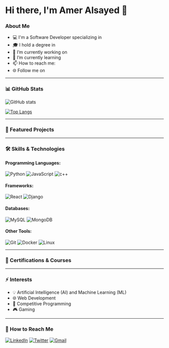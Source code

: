 # Hi there, I'm Amer Alsayed 👋

### About Me

- 💻 I'm a Software Developer specializing in 
- 🎓 I hold a degree in 
- 🔭 I’m currently working on 
- 🌱 I’m currently learning 
- 📫 How to reach me: 
- 🌐 Follow me on 

---

### 📊 GitHub Stats

![GitHub stats](https://github-readme-stats.vercel.app/api?username=AmerAlsayed&show_icons=true&theme=radical)

[![Top Langs](https://github-readme-stats.vercel.app/api/top-langs/?username=AmerAlsayed&layout=compact&theme=radical)](https://github.com/anuraghazra/github-readme-stats)

---

### 🚀 Featured Projects



---

### 🛠️ Skills & Technologies

#### Programming Languages:
![Python](https://img.shields.io/badge/Python-3776AB?style=for-the-badge&logo=python&logoColor=white)
![JavaScript](https://img.shields.io/badge/JavaScript-F7DF1E?style=for-the-badge&logo=javascript&logoColor=black)
![c++](https://img.shields.io/badge/C++-00599C?style=for-the-badge&logo=cplusplus&logoColor=white)

#### Frameworks:
![React](https://img.shields.io/badge/React-20232A?style=for-the-badge&logo=react&logoColor=61DAFB)
![Django](https://img.shields.io/badge/Django-092E20?style=for-the-badge&logo=django&logoColor=white)

#### Databases:
![MySQL](https://img.shields.io/badge/MySQL-00000F?style=for-the-badge&logo=mysql&logoColor=white)
![MongoDB](https://img.shields.io/badge/MongoDB-4EA94B?style=for-the-badge&logo=mongodb&logoColor=white)

#### Other Tools:
![Git](https://img.shields.io/badge/Git-F05032?style=for-the-badge&logo=git&logoColor=white)
![Docker](https://img.shields.io/badge/Docker-2496ED?style=for-the-badge&logo=docker&logoColor=white)
![Linux](https://img.shields.io/badge/Linux-FCC624?style=for-the-badge&logo=linux&logoColor=black)

---

### 🌟 Certifications & Courses



---

### ⚡ Interests

- 💡 Artificial Intelligence (AI) and Machine Learning (ML)
- 🌐 Web Development
- 🧠 Competitive Programming
- 🎮 Gaming

---

### 💬 How to Reach Me

[![LinkedIn](https://img.shields.io/badge/LinkedIn-0A66C2?style=for-the-badge&logo=linkedin&logoColor=white)](https://www.linkedin.com/in/amer-alsayed-381563200/)
[![Twitter](https://img.shields.io/badge/Twitter-1DA1F2?style=for-the-badge&logo=twitter&logoColor=white)](https://twitter.com/yourprofile)
[![Gmail](https://img.shields.io/badge/Gmail-D14836?style=for-the-badge&logo=gmail&logoColor=white)](mailto:alsayed.amer19@gmail.com)


<!--
**AmerAlsayed/AmerAlsayed** is a ✨ _special_ ✨ repository because its `README.md` (this file) appears on your GitHub profile.

Here are some ideas to get you started:

- 🔭 I’m currently working on ...
- 🌱 I’m currently learning ...
- 👯 I’m looking to collaborate on ...
- 🤔 I’m looking for help with ...
- 💬 Ask me about ...
- 📫 How to reach me: ...
- 😄 Pronouns: ...
- ⚡ Fun fact: ...
-->
